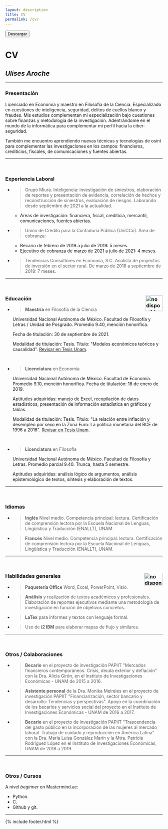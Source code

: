 ```yaml
---
layout: description
title: CV
permalink: /cv/
---
```


<button type="button" class="btn btn-outline-primary" href="{{ site.resume_url | relative_url }}">Descargar</button>

# CV

## *Ulises Aroche*

---

### Presentación

Licenciado en Economía y maestro en Filosofía de la Ciencia. Especializado en cuestiones de inteligencia, seguridad, delitos de cuellos blanco y fraudes. Mis estudios complementan mi especialización bajo cuestiones sobre finanzas y metodología de la investigación. Adentrándome en el mundo de la informática para complementar mi perfil hacia la ciber-seguridad.

También me encuentro aprendiendo nuevas técnicas y tecnologías de osint para complementar las investigaciones en los campos: financieros, crediticios, fiscales, de comunicaciones y fuentes abiertas.

---

<br>

### Experiencia Laboral

+ > Grupo Miura. Inteligencia: investigación de siniestros, elaboración de reportes y presentación de evidencia, correlación de hechos y reconstrucción de siniestros, evaluación de riesgos. Laborando desde septiembre de 2021 a la actualidad.
    + Áreas de investigación: financiera, fiscal, crediticia, mercantil, comunicaciones, fuentes abiertas.

+ > Unión de Crédito para la Contaduría Pública (UniCCo). Área de cobranza:
    + Becario de febrero de 2019 a julio de 2019: 5 meses.
    + Ejecutivo de cobranza de marzo de 2021 a julio de 2021: 4 meses.

+ > Tendencias Consultores en Economía, S.C. Analista de proyectos de inversión en el sector rural. De marzo de 2018 a septiembre de 2018: 7 meses.

---

<br>

### Educación <img style="float: right" alt="no disponible" src="../assets/img/unam.png" height="50" width="55">

+ > **Maestría** en Filosofía de la Ciencia

    Universidad Nacional Autónoma de México. Facultad de Filosofía y Letras / Unidad de Posgrado.
    Promedio 9.40, mención honorífica.
    
    Fecha de titulación: 30 de septiembre de 2021.
    
    Modalidad de titulación: Tesis. Título: "Modelos económicos teóricos y causalidad". [Revisar en Tesis Unam](http://132.248.9.195/ptd2021/julio/0813587/Index.html).

<br>

+ > **Licenciatura** en Economía

    Universidad Nacional Autónoma de México. Facultad de Economía. Promedio 9.10, mención honorífica. Fecha de titulación: 18 de enero de 2019.

    Aptitudes adquiridas: manejo de Excel, recopilación de datos estadísticos, presentación de información estadística en gráficos y tablas.

    Modalidad de titulación: Tesis. Título: "La relación entre inflación y desempleo por sexo en la Zona Euro: La política monetaria del BCE de 1996 a 2016". [Revisar en Tesis Unam](http://132.248.9.195/ptd2018/octubre/0781703/Index.html).

<br>

+ > **Licenciatura** en Filosofía

    Universidad Nacional Autónoma de México. Facultad de Filosofía y Letras.
    Promedio parcial 9.40.
    Trunca, hasta 5 semestre.
    
    Aptitudes adquiridas: análisis lógico de argumentos, análisis epistemológico de textos, síntesis y elaboración de textos.

---

<br>

### Idiomas

+ > **Inglés** Nivel medio. Competencia principal: lectura. Certificación de comprensión lectora por la Escuela Nacional de Lenguas, Lingüística y Traducción (ENALLT), UNAM.

+ > **Francés** Nivel medio. Competencia principal: lectura. Certificación de comprensión lectora por la Escuela Nacional de Lenguas, Lingüística y Traducción (ENALLT), UNAM.

---

<br>

### Habilidades generales <img style="float: right;" alt="no disponible" src="../assets/img/latex.png" height="40" width="60">

+ > **Paquetería Office** Word, Excel, PowerPoint, Visio.

+ > **Análisis** y realización de textos académicos y  profesionales. Elaboración de reportes ejecutivos mediante una metodología de investigación en función de objetivos concretos.

+ > **LaTex** para informes y textos con lenguaje formal.

+ > Uso de **i2 IBM** para elaborar mapas de flujo y similares.

---

<br>

### Otros / Colaboraciones

+ > **Becario** en el proyecto de investigación PAPIIT "Mercados financieros contemporáneos. Crisis, deuda exterior y deflación" con la Dra. Alicia Girón, en el Instituto de Investigaciones Económicas - UNAM de 2015 a 2016.

+ > **Asistente personal** de la Dra. Monika Meireles en el proyecto de investigación PAPIIT "Financiarización, sector bancario y desarrollo: Tendencias y perspectivas". Apoyo en la coordinación de los becarios y servicios social del proyecto en el Instituto de Investigaciones Económicas - UNAM de 2016 a 2017.

+ > **Becario** en el proyecto de investigación PAPIIT "Trascendencia del gasto público en la incorporación de las mujeres al mercado laboral. Trabajo de cuidado y reproducción en América Latina" con la Dra. María Luisa González Marín y la Mtra. Patricia Rodríguez López en el Instituto de Investigaciones Económicas, UNAM de 2018 a 2019.

---

<br>

### Otros / Cursos

A nivel *beginner* en Mastermind.ac:

+ Python.
+ C.
+ Github y git.

---

{% include footer.html %}
